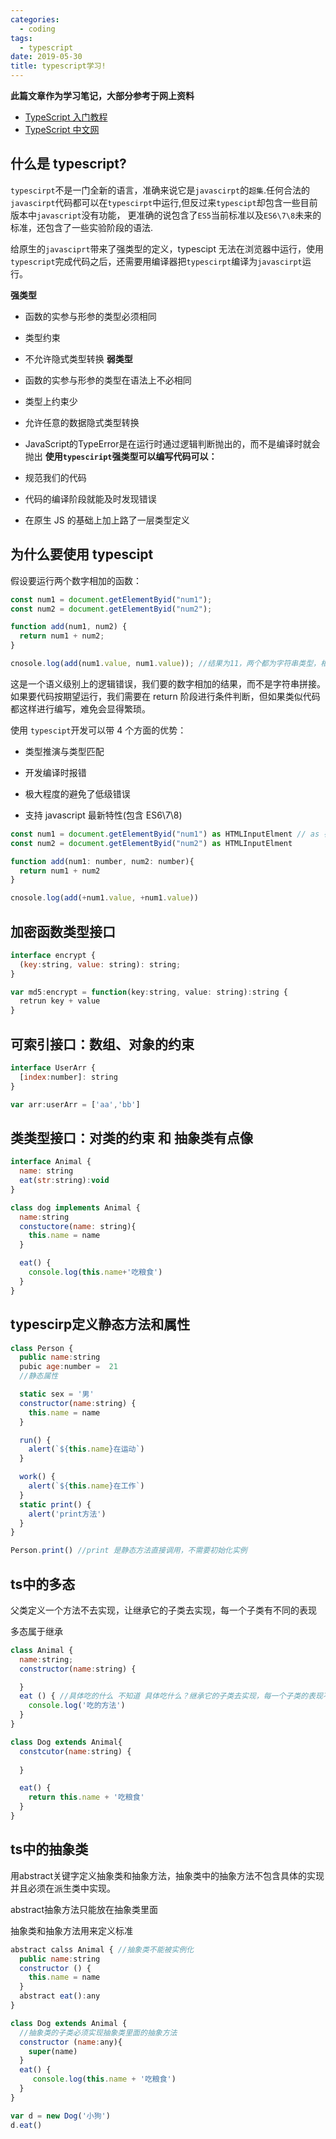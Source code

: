 ```yaml
---
categories:
  - coding
tags:
  - typescript
date: 2019-05-30
title: typescript学习!
---
```


**此篇文章作为学习笔记，大部分参考于网上资料**

- [TypeScript 入门教程]()
- [TypeScript 中文网]()

## 什么是 typescript?

`typescirpt`不是一门全新的语言，准确来说它是`javascirpt`的`超集`.任何合法的`javascirpt`代码都可以在`typescirpt`中运行,但反过来`typescipt`却包含一些目前版本中`javascript`没有功能，
更准确的说包含了`ES5`当前标准以及`ES6\7\8`未来的标准，还包含了一些实验阶段的语法.

给原生的`javasciprt`带来了强类型的定义，typescipt 无法在浏览器中运行，使用`typescript`完成代码之后，还需要用编译器把`typescirpt`编译为`javascirpt`运行。

**强类型**

- 函数的实参与形参的类型必须相同

- 类型约束

- 不允许隐式类型转换
**弱类型**

- 函数的实参与形参的类型在语法上不必相同

- 类型上约束少

- 允许任意的数据隐式类型转换

- JavaScript的TypeError是在运行时通过逻辑判断抛出的，而不是编译时就会抛出
**使用`typesciript`强类型可以编写代码可以：**

- 规范我们的代码

- 代码的编译阶段就能及时发现错误

- 在原生 JS 的基础上加上路了一层类型定义


## 为什么要使用 typescipt

假设要运行两个数字相加的函数：

```js
const num1 = document.getElementByid("num1");
const num2 = document.getElementByid("num2");

function add(num1, num2) {
  return num1 + num2;
}

cnosole.log(add(num1.value, num1.value)); //结果为11，两个都为字符串类型，相加结果为拼接字符串
```

这是一个语义级别上的逻辑错误，我们要的数字相加的结果，而不是字符串拼接。如果要代码按期望运行，我们需要在 return 阶段进行条件判断，但如果类似代码都这样进行编写，难免会显得繁琐。

使用 `typescipt`开发可以带 4 个方面的优势：

- 类型推演与类型匹配

- 开发编译时报错

- 极大程度的避免了低级错误

- 支持 javascript 最新特性(包含 ES6\7\8)

```js
const num1 = document.getElementByid("num1") as HTMLInputElment // as 在ts里表示强制转换类型 js中无法使用
const num2 = document.getElementByid("num2") as HTMLInputElment

function add(num1: number, num2: number){
  return num1 + num2
}

cnosole.log(add(+num1.value, +num1.value))
```


## 加密函数类型接口

``` js
interface encrypt {
  (key:string, value: string): string;
}

var md5:encrypt = function(key:string, value: string):string {
  retrun key + value
}
```

## 可索引接口：数组、对象的约束

``` js
interface UserArr {
  [index:number]: string
} 

var arr:userArr = ['aa','bb']

```

## 类类型接口：对类的约束 和 抽象类有点像

``` js
interface Animal {
  name: string
  eat(str:string):void
} 

class dog implements Animal {
  name:string
  constuctore(name: string){
    this.name = name
  }

  eat() {
    console.log(this.name+'吃粮食')
  }
}
```
## typescirp定义静态方法和属性

``` js
class Person {
  public name:string
  pubic age:number =  21
  //静态属性

  static sex = '男'
  constructor(name:string) {
    this.name = name 
  }

  run() {
    alert(`${this.name}在运动`)
  }

  work() {
    alert(`${this.name}在工作`)
  }
  static print() {
    alert('print方法')
  }
}

Person.print() //print 是静态方法直接调用，不需要初始化实例
```

## ts中的多态

父类定义一个方法不去实现，让继承它的子类去实现，每一个子类有不同的表现

多态属于继承
``` js
class Animal {
  name:string;
  constructor(name:string) {

  }
  eat () { //具体吃的什么 不知道 具体吃什么？继承它的子类去实现，每一个子类的表现不一样
    console.log('吃的方法')
  }
}

class Dog extends Animal{
  constcutor(name:string) {
    
  }

  eat() {
    return this.name + '吃粮食'
  }
}
``` 

## ts中的抽象类

用abstract关键字定义抽象类和抽象方法，抽象类中的抽象方法不包含具体的实现并且必须在派生类中实现。

abstract抽象方法只能放在抽象类里面

抽象类和抽象方法用来定义标准  

``` js
abstract calss Animal { //抽象类不能被实例化
  public name:string
  constructor () {
    this.name = name
  }
  abstract eat():any
} 

class Dog extends Animal {
  //抽象类的子类必须实现抽象类里面的抽象方法
  constructor (name:any){
    super(name)
  }
  eat() {
     console.log(this.name + '吃粮食')
  }
}

var d = new Dog('小狗')
d.eat()


```